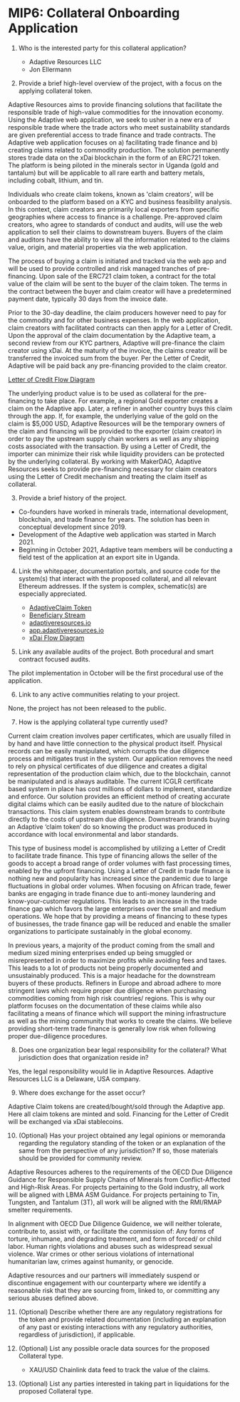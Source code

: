 # MIP6: Collateral Onboarding Application

1. Who is the interested party for this collateral application?
    - Adaptive Resources LLC
    - Jon Ellermann

2. Provide a brief high-level overview of the project, with a focus on the applying collateral token.

Adaptive Resources aims to provide financing solutions that facilitate the responsible trade of high-value commodities for the innovation economy. Using the Adaptive web application, we seek to usher in a new era of responsible trade where the trade actors who meet sustainability standards are given preferential access to trade finance and trade contracts. The Adaptive web application focuses on a) facilitating trade finance and b) creating claims related to commodity production. The solution permanently stores trade data on the xDai blockchain in the form of an ERC721 token. The platform is being piloted in the minerals sector in Uganda (gold and tantalum) but will be applicable to all rare earth and battery metals, including cobalt, lithium, and tin.  

Individuals who create claim tokens, known as 'claim creators', will be onboarded to the platform based on a KYC and business feasibility analysis. In this context, claim creators are primarily local exporters from specific geographies where access to finance is a challenge. Pre-approved claim creators, who agree to standards of conduct and audits, will use the web application to sell their claims to downstream buyers. Buyers of the claim and auditors have the ability to view all the information related to the claims value, origin, and material properties via the web application. 

The process of buying a claim is initiated and tracked via the web app and will be used to provide controlled and risk managed tranches of pre-financing. Upon sale of the ERC721 claim token, a contract for the total value of the claim will be sent to the buyer of the claim token. The terms in the contract between the buyer and claim creator will have a predetermined payment date, typically 30 days from the invoice date. 

Prior to the 30-day deadline, the claim producers however need to pay for the commodity and for other business expenses. In the web application, claim creators with facilitated contracts can then apply for a Letter of Credit. Upon the approval of the claim documentation by the Adaptive team, a second review from our KYC partners, Adaptive will pre-finance the claim creator using xDai. At the maturity of the invoice, the claims creator will be transferred the invoiced sum from the buyer. Per the Letter of Credit, Adaptive will be paid back any pre-financing provided to the claim creator. 

[Letter of Credit Flow Diagram](https://photos.app.goo.gl/LhGNADLx99Rt8ZqC9)

The underlying product value is to be used as collateral for the pre-financing to take place. For example, a regional Gold exporter creates a claim on the Adaptive app. Later, a refiner in another country buys this claim through the app. If, for example,  the underlying value of the gold on the claim is $5,000 USD, Adaptive Resources will be the temporary owners of the claim and financing will be provided to the exporter (claim creator) in order to pay the upstream supply chain workers as well as any shipping costs associated with the transaction. By using a Letter of Credit, the importer can minimize their risk while liquidity providers can be protected by the underlying collateral. By working with MakerDAO, Adaptive Resources seeks to provide pre-financing necessary for claim creators using the Letter of Credit mechanism and treating the claim itself as collateral. 

3. Provide a brief history of the project.

- Co-founders have worked in minerals trade, international development, blockchain, and trade finance for years. The solution has been in conceptual development since 2019.
- Development of the Adaptive web application was started in March 2021. 
- Beginning in October 2021, Adaptive team members will be conducting a field test of the application at an export site in Uganda.

4. Link the whitepaper, documentation portals, and source code for the system(s) that interact with the proposed collateral, and all relevant Ethereum addresses. If the system is complex, schematic(s) are especially appreciated.

    - [AdaptiveClaim Token](https://blockscout.com/xdai/mainnet/tokens/0xcbca271EAa9626fd2ce76926c8e5DF3da42D1Ae4/token-transfers)
    - [Beneficiary Stream](https://blockscout.com/xdai/mainnet/address/0x9A83946b6a074E3A0187C23471dcb6a17d9b630A/transactions)
    - [adaptiveresources.io](https://adaptiveresources.io)
    - [app.adaptiveresources.io](https://adaptive-claim.surge.sh)
    - [xDai Flow Diagram](https://photos.app.goo.gl/eTBWTbvw6SaHnPFk8)

5. Link any available audits of the project. Both procedural and smart contract focused audits.

The pilot implementation in October will be the first procedural use of the application. 

6. Link to any active communities relating to your project.

None, the project has not been released to the public.

7. How is the applying collateral type currently used?

Current claim creation involves paper certificates, which are usually filled in by hand and have little connection to the physical product itself. Physical records can be easily manipulated, which corrupts the due diligence process and mitigates trust in the system. Our application removes the need to rely on physical certificates of due diligence and creates a digital representation of the production claim which, due to the blockchain, cannot be manipulated and is always auditable. The current ICGLR certificate based system in place has cost millions of dollars to implement, standardize and enforce. Our solution provides an efficient method of creating accurate digital claims which can be easily audited due to the nature of blockchain transactions. This claim system enables downstream brands to contribute directly to the costs of upstream due diligence. Downstream brands buying an Adaptive ‘claim token’ do so knowing the product was produced in accordance with local environmental and labor standards.

This type of business model is accomplished by utilizing a Letter of Credit to facilitate trade finance. This type of financing allows the seller of the goods to accept a broad range of order volumes with fast processing times, enabled by the upfront financing. Using a Letter of Credit in trade finance is nothing new and popularity has increased since the pandemic due to large fluctuations in global order volumes.  When focusing on African trade, fewer banks are engaging in trade finance due to anti-money laundering and know-your-customer regulations. This leads to an increase in the trade finance gap which favors the large enterprises over the small and medium operations. We hope that by providing a means of financing to these types of businesses, the trade finance gap will be reduced and enable the smaller organizations to participate sustainably in the global economy. 

In previous years, a majority of the product coming from the small and medium sized mining enterprises ended up being smuggled or misrepresented in order to maximize profits while avoiding fees and taxes. This leads to a lot of products not being properly documented and unsustainably produced. This is a major headache for the downstream buyers of these products. Refiners in Europe and abroad adhere to more stringent laws which require proper due diligence when purchasing commodities coming from high risk countries/ regions. This is why our platform focuses on the documentation of these claims while also facilitating a means of finance which will support the mining infrastructure as well as the mining community that works to create the claims. We believe providing short-term trade finance is generally low risk when following proper due-diligence procedures.

8. Does one organization bear legal responsibility for the collateral? What jurisdiction does that organization reside in?

Yes, the legal responsibility would lie in Adaptive Resources. Adaptive Resources LLC is a Delaware, USA company.  

9. Where does exchange for the asset occur?

Adaptive Claim tokens are created/bought/sold through the Adaptive app. Here all claim tokens are minted and sold. Financing for the Letter of Credit will be exchanged via xDai stablecoins.

10. (Optional) Has your project obtained any legal opinions or memoranda regarding the regulatory standing of the token or an explanation of the same from the perspective of any jurisdiction? If so, those materials should be provided for community review.

Adaptive Resources adheres to the requirements of the OECD Due Diligence Guidance for Responsible Supply Chains of Minerals from Conflict-Affected and High-Risk Areas. For projects pertaining to the Gold industry, all work will be aligned with LBMA ASM Guidance. For projects pertaining to Tin, Tungsten, and Tantalum (3T), all work will be aligned with the RMI/RMAP smelter requirements.

In alignment with OECD Due Diligence Guidence, we will neither tolerate, contribute to, assist with, or facilitate the commission of: Any forms of torture, inhumane, and degrading treatment, and form of forced/ or child labor. Human rights violations and abuses such as widespread sexual violence. War crimes or other serious violations of international humanitarian law, crimes against humanity, or genocide. 

Adaptive resources and our partners will immediately suspend or discontinue engagement with our counterparty where we identify a reasonable risk that they are sourcing from, linked to, or committing any serious abuses defined above. 

11. (Optional) Describe whether there are any regulatory registrations for the token and provide related documentation (including an explanation of any past or existing interactions with any regulatory authorities, regardless of jurisdiction), if applicable.

12. (Optional) List any possible oracle data sources for the proposed Collateral type.
    - XAU/USD Chainlink data feed to track the value of the claims.

13. (Optional) List any parties interested in taking part in liquidations for the proposed Collateral type.
